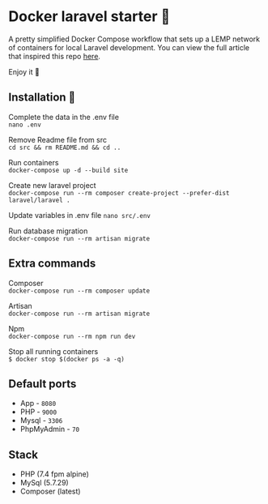 # Docker laravel starter :whale:
A pretty simplified Docker Compose workflow that sets up a LEMP network of containers for local Laravel development. You can view the full article that inspired this repo [here](https://dev.to/aschmelyun/the-beauty-of-docker-for-local-laravel-development-13c0).

Enjoy it :raised_hands:

## Installation :dash:
Complete the data in the .env file\
`nano .env`

Remove Readme file from src\
`cd src && rm README.md && cd ..`

Run containers\
`docker-compose up -d --build site`

Create new laravel project\
`docker-compose run --rm composer create-project --prefer-dist laravel/laravel .`

Update variables in .env file
`nano src/.env`

Run database migration\
`docker-compose run --rm artisan migrate`

## Extra commands
Composer\
`docker-compose run --rm composer update`

Artisan\
`docker-compose run --rm artisan migrate`

Npm\
`docker-compose run --rm npm run dev`

Stop all running containers\
`$ docker stop $(docker ps -a -q)`

## Default ports
- App - `8080`
- PHP - `9000`
- Mysql - `3306`
- PhpMyAdmin - `70`

## Stack
- PHP (7.4 fpm alpine)
- MySql (5.7.29)
- Composer (latest)